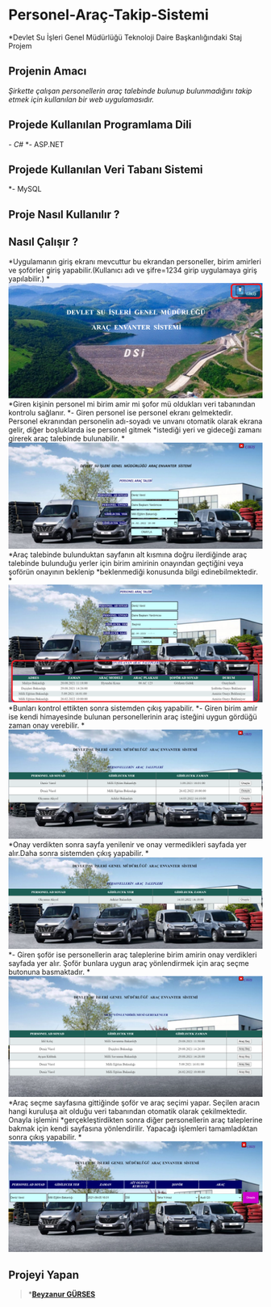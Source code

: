 # Personel-Araç-Takip-Sistemi
*Devlet Su İşleri Genel Müdürlüğü Teknoloji Daire Başkanlığındaki Staj Projem

## Projenin Amacı
*Şirkette çalışan personellerin araç talebinde bulunup bulunmadığını takip etmek için kullanılan bir web uygulamasıdır.* 

## Projede Kullanılan Programlama Dili
 *- C#*
 *- ASP.NET
 
## Projede Kullanılan  Veri Tabanı Sistemi
 *- MySQL

## Proje Nasıl Kullanılır ?


## Nasıl Çalışır ?
*Uygulamanın giriş ekranı mevcuttur bu ekrandan personeller, birim amirleri ve şoförler giriş yapabilir.(Kullanıcı adı ve şifre=1234 girip uygulamaya giriş yapılabilir.)
*![](/images/giris.png)
*Giren kişinin personel mi birim amir mi şofor mü oldukları veri tabanından kontrolu sağlanır. 
 *- Giren personel ise personel ekranı gelmektedir. Personel ekranından personelin adı-soyadı ve unvanı otomatik olarak ekrana gelir, diğer boşluklarda ise personel gitmek *istediği yeri ve gideceği zamanı girerek araç talebinde bulunabilir. 
*![](/images/aractalebi.png)
*Araç talebinde bulunduktan sayfanın alt kısmına doğru ilerdiğinde araç talebinde bulunduğu yerler için birim amirinin onayından geçtiğini veya şoförün onayının beklenip *beklenmediği konusunda bilgi edinebilmektedir.
*![](/images/talepsonuc.png)
*Bunları kontrol ettikten sonra sistemden çıkış yapabilir.
   *- Giren birim amir ise kendi himayesinde bulunan personellerinin araç isteğini uygun gördüğü zaman onay verebilir.
*![](/images/birimamir.png)
*Onay  verdikten sonra sayfa yenilenir ve onay vermedikleri sayfada yer alır.Daha sonra sistemden çıkış yapabilir.
*![](/images/birimamir1.png)
   *- Giren şoför ise personellerin araç taleplerine  birim amirin onay verdikleri sayfada yer alır. Şoför bunlara uygun araç yönlendirmek için araç seçme butonuna basmaktadır.
*![](/images/sofor.png)
*Araç seçme sayfasına gittiğinde şoför ve araç seçimi yapar. Seçilen aracın hangi kuruluşa ait olduğu veri tabanından otomatik olarak çekilmektedir. Onayla işlemini *gerçekleştirdikten sonra diğer personellerin araç taleplerine bakmak için kendi sayfasına yönlendirilir. Yapacağı işlemleri tamamladıktan sonra çıkış yapabilir.
*![](/images/arac.png)

## Projeyi Yapan
>***[Beyzanur GÜRSES](https://github.com/BEYZANURGURSES1036)**

